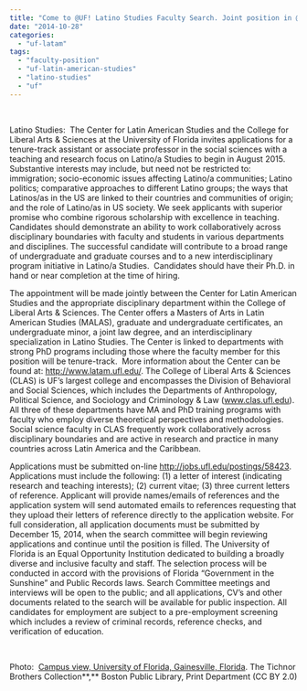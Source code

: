 ```yaml
---
title: "Come to @UF! Latino Studies Faculty Search. Joint position in @LatamUF & @CLASnotes"
date: "2014-10-28"
categories: 
  - "uf-latam"
tags: 
  - "faculty-position"
  - "uf-latin-american-studies"
  - "latino-studies"
  - "uf"
---
```


 

Latino Studies:  The Center for Latin American Studies and the College for Liberal Arts & Sciences at the University of Florida invites applications for a tenure-track assistant or associate professor in the social sciences with a teaching and research focus on Latino/a Studies to begin in August 2015.  Substantive interests may include, but need not be restricted to: immigration; socio-economic issues affecting Latino/a communities; Latino politics; comparative approaches to different Latino groups; the ways that Latinos/as in the US are linked to their countries and communities of origin; and the role of Latino/as in US society. We seek applicants with superior promise who combine rigorous scholarship with excellence in teaching. Candidates should demonstrate an ability to work collaboratively across disciplinary boundaries with faculty and students in various departments and disciplines. The successful candidate will contribute to a broad range of undergraduate and graduate courses and to a new interdisciplinary program initiative in Latino/a Studies.  Candidates should have their Ph.D. in hand or near completion at the time of hiring.

The appointment will be made jointly between the Center for Latin American Studies and the appropriate disciplinary department within the College of Liberal Arts & Sciences. The Center offers a Masters of Arts in Latin American Studies (MALAS), graduate and undergraduate certificates, an undergraduate minor, a joint law degree, and an interdisciplinary specialization in Latino Studies. The Center is linked to departments with strong PhD programs including those where the faculty member for this position will be tenure-track.  More information about the Center can be found at: http://www.latam.ufl.edu/. The College of Liberal Arts & Sciences (CLAS) is UF’s largest college and encompasses the Division of Behavioral and Social Sciences, which includes the Departments of Anthropology, Political Science, and Sociology and Criminology & Law (www.clas.ufl.edu). All three of these departments have MA and PhD training programs with faculty who employ diverse theoretical perspectives and methodologies. Social science faculty in CLAS frequently work collaboratively across disciplinary boundaries and are active in research and practice in many countries across Latin America and the Caribbean.

Applications must be submitted on-line http://jobs.ufl.edu/postings/58423. Applications must include the following: (1) a letter of interest (indicating research and teaching interests); (2) current vitae; (3) three current letters of reference. Applicant will provide names/emails of references and the application system will send automated emails to references requesting that they upload their letters of reference directly to the application website. For full consideration, all application documents must be submitted by December 15, 2014, when the search committee will begin reviewing applications and continue until the position is filled. The University of Florida is an Equal Opportunity Institution dedicated to building a broadly diverse and inclusive faculty and staff. The selection process will be conducted in accord with the provisions of Florida “Government in the Sunshine” and Public Records laws. Search Committee meetings and interviews will be open to the public; and all applications, CV’s and other documents related to the search will be available for public inspection. All candidates for employment are subject to a pre-employment screening which includes a review of criminal records, reference checks, and verification of education.

 

Photo:  [Campus view, University of Florida, Gainesville, Florida](https://www.flickr.com/photos/boston_public_library/7752688530/in/photolist-4JNve-4JMz9-532knm-a4Kix8-a4NahA-a4KitM-cP5yeq-cP5ycC-35Uyzq-41C89r-41GmJw-41C8qD-9y1bYc-d9Wrms/). The Tichnor Brothers Collection**,** Boston Public Library, Print Department (CC BY 2.0)
